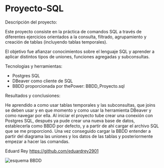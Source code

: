 # Proyecto-SQL

Descripción del proyecto:

Este proyecto consiste en la práctica de comandos SQL a través de diferentes ejercicios orientados a la consulta, filtrado, agrupamiento y creación de tablas (incluyendo tablas temporales).

El objetivo fue afianzar conocimientos sobre el lenguaje SQL y aprender a aplicar distintos tipos de uniones, funciones agregadas y subconsultas.

Tecnologias y herramientas:

- Postgres SQL
- DBeaver como cliente de SQL
- BBDD proporcionada por thePower: BBDD_Proyecto.sql

Resultados y conclusiones:

He aprendido a como usar tablas temporales y las subconsultas, que joins se deben usar y en que momento y como usar la herramienta DBeaver y como navegar por ella.
Al iniciar el proyecto tube crear una conexión con Postgres SQL, después ya pude crear una nueva base de datos, establecerla como BBDD por defecto, y a partir de ahí cargar el archivo SQL que se me proporcionó.
Una vez conseguido cargar la BBDD entender a partir del diagrama las uniones y los datos de las tablas y posteriormente empezar a hacer las comandas.

Eduard Rey
https://github.com/eduardrey2901

![esquema BBDD](https://github.com/user-attachments/assets/6558ad33-4514-49b9-a3d2-8d589bb1b445)
